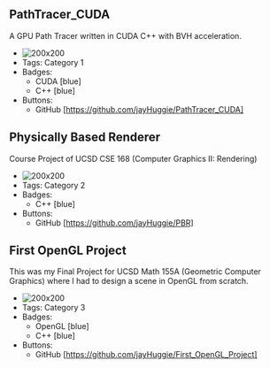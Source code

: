 ## PathTracer_CUDA
A GPU Path Tracer written in CUDA C++ with BVH acceleration.
- ![200x200](http://drive.google.com/uc?export=view&id=1dhhvIEv7eMTVVy1IDx4yG9ZOi4PM7mJl)
- Tags: Category 1
- Badges:
  - CUDA [blue]
  - C++ [blue]
- Buttons:
  - GitHub [https://github.com/jayHuggie/PathTracer_CUDA]

## Physically Based Renderer
Course Project of UCSD CSE 168 (Computer Graphics II: Rendering)
- ![200x200](http://drive.google.com/uc?export=view&id=1griiZMQSoWLXBCbbGHyFK34aHIE5K7MW)
- Tags: Category 2
- Badges:
  - C++ [blue]
- Buttons:
  - GitHub [https://github.com/jayHuggie/PBR]

## First OpenGL Project
This was my Final Project for UCSD Math 155A (Geometric Computer Graphics) where I had to design a scene in OpenGL from scratch.
- ![200x200](http://drive.google.com/uc?export=view&id=10GxER1OuHRgwEcudO11w-1aUzZ5Ihvq2)
- Tags: Category 3
- Badges:
  - OpenGL [blue]
  - C++ [blue]
- Buttons:
  - GitHub [https://github.com/jayHuggie/First_OpenGL_Project]